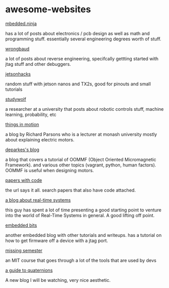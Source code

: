# awesome-websites

[mbedded.ninja](https://blog.mbedded.ninja/)

has a lot of posts about electronics / pcb design as well as math and programming stuff. essentially several engineering degrees worth of stuff.

[wrongbaud](https://wrongbaud.github.io/)

a lot of posts about reverse engineering, specifcally gettting started with jtag stuff and other debuggers.

[jetsonhacks](https://www.jetsonhacks.com/)

random stuff with jetson nanos and TX2s, good for pinouts and small tutorials

[studywolf](https://studywolf.wordpress.com/)

a researcher at a university that posts about robotic controls stuff, machine learning, probability, etc

[things in motion](https://things-in-motion.blogspot.com/)

a blog by Richard Parsons who is a lecturer at monash university mostly about explaining electric motors.

[deparkes's blog](https://deparkes.co.uk/)

a blog that covers a tutorial of OOMMF (Object Oriented Micromagnetic Framework). and various other topics (vagrant, python, human factors). OOMMF is useful when designing motors.

[papers with code](https://cs.paperswithcode.com/)

the url says it all. search papers that also have code attached.

[a blog about real-time systems](https://blog.xiaotiandai.com/)

this guy has spent a lot of time presenting a good starting point to venture into the world of Real-Time Systems in general. A good lifting off point.

[embedded bits](https://embeddedbits.org/)

another embedded blog with other tutorials and writeups. has a tutorial on how to get firmware off a device with a jtag port.

[missing semester](https://missing.csail.mit.edu/)

an MIT course that goes through a lot of the tools that are used by devs

[a guide to quaternions](https://imadr.github.io/rotations-with-quaternions/)

A new blog I will be watching, very nice aesthetic.